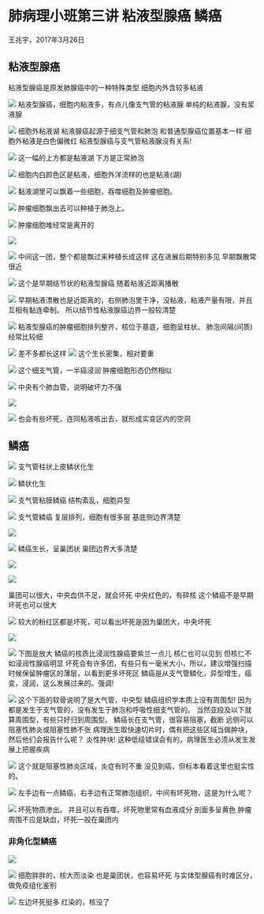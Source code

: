 # 肺病理小班第三讲 粘液型腺癌  鳞癌
王兆宇，2017年3月26日

## 粘液型腺癌

粘液型腺癌是原发肺腺癌中的一种特殊类型
细胞内外含较多粘液

![](./_image/39995772449025523.jpg)
粘液型腺癌，细胞内粘液多，有点儿像支气管的粘液腺
单纯的粘液腺，没有浆液腺

![](./_image/689336705103291566.jpg)
细胞外粘液湖
粘液腺癌起源于细支气管和肺泡
和普通型腺癌位置基本一样
细胞外粘液是白色偏微红
粘液型腺癌与支气管粘液腺没有关系!

![](./_image/526493372896390973.jpg)
这一幅的上方都是黏液湖
下方是正常肺泡

![](./_image/218279503675759544.jpg)
细胞内白颜色区是粘液，细胞外洋流样的也是粘液(湖)

![](./_image/752908520417184983.png)
黏液湖里可以飘着一些细胞，吞噬细胞及肿瘤细胞。

![](./_image/493064197431291803.jpg)
肿瘤细胞飘出去可以种植于肺泡上。

![](./_image/83754135867272686.jpg)
肿瘤细胞堆经常是离开的

![](./_image/474560146429940180.jpg)

![](./_image/333206248264971407.jpg)
中间这一团，整个都是飘过来种植长成这样
这在进展后期特别多见
早期飘散常很近

![](./_image/351161097414337851.jpg)
这个是早期结节状的粘液型腺癌
随着粘液近距离播散

![](./_image/481315483061902839.jpg)
早期粘液漂散也是近距离的，右侧肺泡里干净，没粘液，粘液产量有限，并且互相有黏连牵制。
所以结节性粘液腺癌边界一般较清楚

![](./_image/314722608064116264.jpg)
粘液型腺癌的肿瘤细胞排列整齐，核位于基底，细胞呈柱状。
肺泡间隔(间质)经常比较细

![](./_image/502192951360379306.jpg)
差不多都长这样
![](./_image/641597829139930923.jpg)
这个生长密集，相对要重

![](./_image/58382167996938697.jpg)
这个细支气管，一半癌浸润
肿瘤细胞形态仍然相似

![](./_image/153292078043400735.jpg)
中央有个肺血管，说明破坏力不强

![](./_image/109950409538683230.jpg)

![](./_image/94049650355517675.jpg)
也会有些坏死，连同粘液咳出去，就形成实变区内的空洞

## 鳞癌

![](./_image/771295793036027791.jpg)
支气管柱状上皮鳞状化生

![](./_image/155538138085515290.jpg)
鳞状化生

![](./_image/566455372702301861.jpg)
支气管粘膜鳞癌
结构紊乱，细胞异型

![](./_image/851667859283630449.jpg)
支气管鳞癌
复层排列，细胞有很多层
基底侧边界清楚

![](./_image/914316913203487105.jpg)

![](./_image/881212278202277510.jpg)
鳞癌生长，呈巢团状
巢团边界大多清楚

![](./_image/693421409238475729.jpg)

![](./_image/412756310023132827.jpg)

巢团可以很大，中央血供不足，就会坏死
中央红色的，有碎核
这个鳞癌不是早期
坏死也可以很大

![](./_image/757408191946082514.jpg)
较大的粉红区都是坏死，可以看出坏死是因为巢团大，中央坏死


![](./_image/208891934648794164.jpg)

![](./_image/283911015144945232.jpg)
下图是放大
鳞癌的核质比浸润性腺癌要紫兰一点儿
核仁也可以见到
但核仁不如浸润性腺癌明显
坏死会有许多团，有些只有一毫米大小，所以，建议增强扫描时候保留肿瘤区的薄层，以看到更多坏死区
鳞癌是从支气管鳞化，异型增生，癌变，浸润，这么发展过来的。强调!

![](./_image/549096946312833283.jpg)
这个下面的软骨说明了是大气管，中央型
鳞癌组织学本质上没有周围型!
因为都是发生于支气管的，没有发生于肺泡和呼吸性细支气管的。
当然亚段及以下就算周围型，有些只好归到周围型。
鳞癌长在支气管，很容易阻塞，截断
远侧可以阻塞性肺炎或阻塞性肺不张
病理医生取快速切片时，偶有把这些区域当做肿块，然后他们会报告什么呢？
炎性肿块!
这种低级错误会有的，病理医生必须从发生发展上把握疾病

![](./_image/321998603659619792.jpg)
这个就是阻塞性肺炎区域，炎症有时不重
没见到癌，但标本看着这里也挺实性的。

![](./_image/521604400371668325.jpg)
左手边有一点鳞癌，右手边有正常肺泡组织，中间有坏死物，这是为什么呢？

![](./_image/725978705705546377.jpg)
坏死物质渗出。
并且可以有吞噬，坏死物里常有血液成分
剖面多呈黄色
肿瘤周围不应是缺血，坏死一般在巢团内

### 非角化型鳞癌

![](./_image/431847355052433032.jpg)

![](./_image/537498938936378508.jpg)
细胞胖胖的，核大而淡染
也是巢团状，也容易坏死
与实体型腺癌有时难区分，做免疫组化鉴别

![](./_image/122858042033216429.jpg)
左边坏死挺多
红染的，核没了
